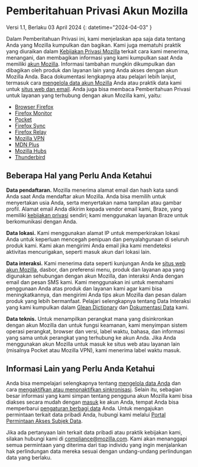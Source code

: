 # Pemberitahuan Privasi Akun Mozilla

Versi 1.1, Berlaku 03 April 2024
{: datetime="2024-04-03" }

Dalam Pemberitahuan Privasi ini, kami menjelaskan apa saja data tentang Anda yang Mozilla kumpulkan dan bagikan. Kami juga mematuhi praktik yang diuraikan dalam [Kebijakan Privasi Mozilla](https://www.mozilla.org/privacy/) terkait cara kami menerima, menangani, dan membagikan informasi yang kami kumpulkan saat Anda memiliki [akun Mozilla](https://accounts.firefox.com/). Informasi tambahan mungkin dikumpulkan dan dibagikan oleh produk dan layanan lain yang Anda akses dengan akun Mozilla Anda. Baca dokumentasi lengkapnya atau pelajari lebih lanjut, termasuk cara [mengelola data akun Mozilla](https://support.mozilla.org/kb/firefox-accounts-managing-account-data) Anda atau praktik data kami untuk [situs web dan email](https://www.mozilla.org/privacy/websites/). Anda juga bisa membaca Pemberitahuan Privasi untuk layanan yang terhubung dengan akun Mozilla kami, yaitu:

- [Browser Firefox](https://www.mozilla.org/privacy/firefox/)
- [Firefox Monitor](https://www.mozilla.org/privacy/firefox-monitor)
- [Pocket](https://getpocket.com/privacy/)
- [Firefox Sync](https://www.mozilla.org/privacy/firefox/#sync)
- [Firefox Relay](https://www.mozilla.org/privacy/firefox-relay/)
- [Mozilla VPN](https://www.mozilla.org/privacy/mozilla-vpn/)
- [MDN Plus](https://www.mozilla.org/privacy/mdn-plus/)
- [Mozilla Hubs](https://www.mozilla.org/privacy/hubs/)
- [Thunderbird](https://www.mozilla.org/privacy/thunderbird/)

## Beberapa Hal yang Perlu Anda Ketahui

__Data pendaftaran.__ Mozilla menerima alamat email dan hash kata sandi Anda saat Anda mendaftar akun Mozilla. Anda bisa memilih untuk menyertakan usia Anda, serta menyertakan nama tampilan atau gambar profil. Alamat email Anda dikirim kepada vendor email kami, Braze, yang memiliki [kebijakan privasi](https://www.braze.com/company/legal/privacy) sendiri; kami menggunakan layanan Braze untuk berkomunikasi dengan Anda.

__Data lokasi.__ Kami menggunakan alamat IP untuk memperkirakan lokasi Anda untuk keperluan mencegah penipuan dan penyalahgunaan di seluruh produk kami. Kami akan mengirimi Anda email jika kami mendeteksi aktivitas mencurigakan, seperti masuk akun dari lokasi lain. 

__Data interaksi.__ Kami menerima data seperti kunjungan Anda ke [situs web akun Mozilla](https://accounts.firefox.com/), dasbor, dan preferensi menu, produk dan layanan apa yang digunakan sehubungan dengan akun Mozilla, dan interaksi Anda dengan email dan pesan SMS kami. Kami menggunakan ini untuk memahami penggunaan Anda atas produk dan layanan kami agar kami bisa meningkatkannya, dan mengirimi Anda tips akun Mozilla dan pesan dalam produk yang lebih bermanfaat. Pelajari selengkapnya tentang Data Interaksi yang kami kumpulkan dalam [Glean Dictionary](https://dictionary.telemetry.mozilla.org/apps/accounts_frontend) dan [Dokumentasi Data](https://docs.telemetry.mozilla.org/datasets/fxa) kami.

__Data teknis.__ Untuk menampilkan perangkat mana yang disinkronkan dengan akun Mozilla dan untuk fungsi keamanan, kami menyimpan sistem operasi perangkat, browser dan versi, label waktu, bahasa, dan informasi yang sama untuk perangkat yang terhubung ke akun Anda. Jika Anda menggunakan akun Mozilla untuk masuk ke situs web atau layanan lain (misalnya Pocket atau Mozilla VPN), kami menerima label waktu masuk.

## Informasi Lain yang Perlu Anda Ketahui

Anda bisa mempelajari selengkapnya tentang [mengelola data Anda](https://support.mozilla.org/kb/firefox-accounts-managing-account-data) dan cara [mengaktifkan atau menonaktifkan sinkronisasi](https://support.mozilla.org/kb/how-do-i-set-sync-my-computer). Selain itu, sebagian besar informasi yang kami simpan tentang pengguna akun Mozilla kami bisa diakses secara mudah dengan [masuk](https://accounts.firefox.com/signin) ke akun Anda, tempat Anda bisa memperbarui [pengaturan berbagi data](https://accounts.firefox.com/settings/) Anda. Untuk mengajukan permintaan terkait data pribadi Anda, hubungi kami melalui [Portal Permintaan Akses Subjek Data](https://privacyportal.onetrust.com/webform/1350748f-7139-405c-8188-22740b3b5587/4ba08202-2ede-4934-a89e-f0b0870f95f0).

Jika ada pertanyaan lain terkait data pribadi atau praktik kebijakan kami, silakan hubungi kami di compliance@mozilla.com. Kami akan menanggapi semua permintaan yang diterima dari tiap individu yang ingin menjalankan hak perlindungan data mereka sesuai dengan undang-undang perlindungan data yang berlaku.
